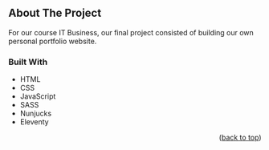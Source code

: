 <!-- ABOUT THE PROJECT -->
## About The Project

For our course IT Business, our final project consisted of building our own personal portfolio website.


### Built With

* HTML
* CSS
* JavaScript
* SASS
* Nunjucks
* Eleventy

<p align="right">(<a href="#top">back to top</a>)</p>
